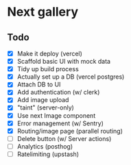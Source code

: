 # Next gallery

## Todo

- [x] Make it deploy (vercel)
- [x] Scaffold basic UI with mock data
- [x] Tidy up build process
- [x] Actually set up a DB (vercel postgres)
- [x] Attach DB to UI
- [x] Add authentication (w/ clerk)
- [x] Add image upload
- [x] "taint" (server-only)
- [x] Use next Image component
- [x] Error management (w/ Sentry)
- [x] Routing/image page (parallel routing)
- [ ] Delete button (w/ Server actions)
- [ ] Analytics (posthog)
- [ ] Ratelimiting (upstash)
